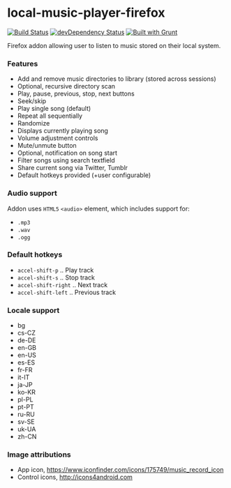 local-music-player-firefox
==========================

[![Build Status](https://travis-ci.org/bobbyrne01/local-music-player-firefox.svg?branch=master)](https://travis-ci.org/bobbyrne01/local-music-player-firefox)
[![devDependency Status](https://david-dm.org/bobbyrne01/local-music-player-firefox/dev-status.svg)](https://david-dm.org/bobbyrne01/local-music-player-firefox#info=devDependencies)
[![Built with Grunt](https://cdn.gruntjs.com/builtwith.png)](http://gruntjs.com/)

Firefox addon allowing user to listen to music stored on their local system.

### Features

* Add and remove music directories to library (stored across sessions)
* Optional, recursive directory scan
* Play, pause, previous, stop, next buttons
* Seek/skip
* Play single song (default)
* Repeat all sequentially
* Randomize
* Displays currently playing song
* Volume adjustment controls
* Mute/unmute button
* Optional, notification on song start
* Filter songs using search textfield
* Share current song via Twitter, Tumblr
* Default hotkeys provided (+user configurable)

### Audio support

Addon uses `HTML5` `<audio>` element, which includes support for:

* `.mp3`
* `.wav`
* `.ogg`

### Default hotkeys

* `accel-shift-p` .. Play track
* `accel-shift-s` .. Stop track
* `accel-shift-right` .. Next track
* `accel-shift-left` .. Previous track

### Locale support

* bg
* cs-CZ
* de-DE
* en-GB
* en-US
* es-ES
* fr-FR
* it-IT
* ja-JP
* ko-KR
* pl-PL
* pt-PT
* ru-RU
* sv-SE
* uk-UA
* zh-CN

### Image attributions

* App icon, https://www.iconfinder.com/icons/175749/music_record_icon
* Control icons, http://icons4android.com
